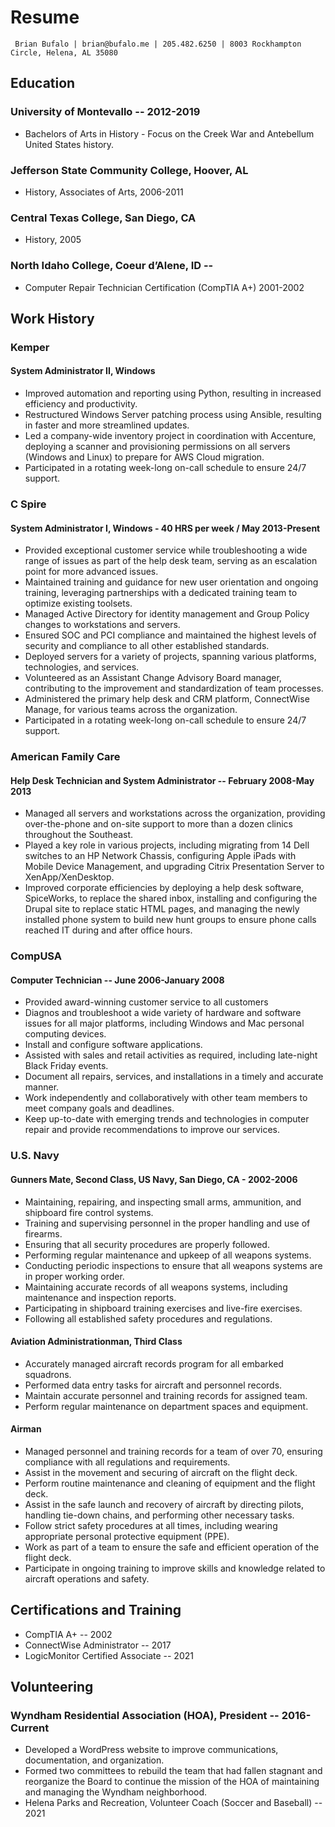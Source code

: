 # Resume

` Brian Bufalo | brian@bufalo.me | 205.482.6250 | 8003 Rockhampton Circle, Helena, AL 35080`

## Education

### University of Montevallo -- 2012-2019

- Bachelors of Arts in History - Focus on the Creek War and Antebellum United States history.

### Jefferson State Community College, Hoover, AL

- History, Associates of Arts, 2006-2011

### Central Texas College, San Diego, CA

- History, 2005

### North Idaho College, Coeur d’Alene, ID -- 

- Computer Repair Technician Certification (CompTIA A+) 2001-2002

## Work History

### Kemper

#### System Administrator II, Windows

- Improved automation and reporting using Python, resulting in increased efficiency and productivity.
- Restructured Windows Server patching process using Ansible, resulting in faster and more streamlined updates.
- Led a company-wide inventory project in coordination with Accenture, deploying a scanner and provisioning permissions on all servers (Windows and Linux) to prepare for AWS Cloud migration.
- Participated in a rotating week-long on-call schedule to ensure 24/7 support.

### C Spire

#### System Administrator I, Windows - 40 HRS per week / May 2013-Present

- Provided exceptional customer service while troubleshooting a wide range of issues as part of the help desk team, serving as an escalation point for more advanced issues.
- Maintained training and guidance for new user orientation and ongoing training, leveraging partnerships with a dedicated training team to optimize existing toolsets.
- Managed Active Directory for identity management and Group Policy changes to workstations and servers.
- Ensured SOC and PCI compliance and maintained the highest levels of security and compliance to all other established standards.
- Deployed servers for a variety of projects, spanning various platforms, technologies, and services.
- Volunteered as an Assistant Change Advisory Board manager, contributing to the improvement and standardization of team processes.
- Administered the primary help desk and CRM platform, ConnectWise Manage, for various teams across the organization.
- Participated in a rotating week-long on-call schedule to ensure 24/7 support.

### American Family Care

#### Help Desk Technician and System Administrator -- February 2008-May 2013

- Managed all servers and workstations across the organization, providing over-the-phone and on-site support to more than a dozen clinics throughout the Southeast.
- Played a key role in various projects, including migrating from 14 Dell switches to an HP Network Chassis, configuring Apple iPads with Mobile Device Management, and upgrading Citrix Presentation Server to XenApp/XenDesktop.
- Improved corporate efficiencies by deploying a help desk software, SpiceWorks, to replace the shared inbox, installing and configuring the Drupal site to replace static HTML pages, and managing the newly installed phone system to build new hunt groups to ensure phone calls reached IT during and after office hours.

### CompUSA

#### Computer Technician -- June 2006-January 2008

- Provided award-winning customer service to all customers
- Diagnos and troubleshoot a wide variety of hardware and software issues for all major platforms, including Windows and Mac personal computing devices.
- Install and configure software applications.
- Assisted with sales and retail activities as required, including late-night Black Friday events.
- Document all repairs, services, and installations in a timely and accurate manner.
- Work independently and collaboratively with other team members to meet company goals and deadlines.
- Keep up-to-date with emerging trends and technologies in computer repair and provide recommendations to improve our services.

### U.S. Navy

#### Gunners Mate, Second Class, US Navy, San Diego, CA - 2002-2006

- Maintaining, repairing, and inspecting small arms, ammunition, and shipboard fire control systems.
- Training and supervising personnel in the proper handling and use of firearms.
- Ensuring that all security procedures are properly followed.
- Performing regular maintenance and upkeep of all weapons systems.
- Conducting periodic inspections to ensure that all weapons systems are in proper working order.
- Maintaining accurate records of all weapons systems, including maintenance and inspection reports.
- Participating in shipboard training exercises and live-fire exercises.
- Following all established safety procedures and regulations.

#### Aviation Administrationman, Third Class

- Accurately managed aircraft records program for all embarked squadrons.
- Performed data entry tasks for aircraft and personnel records.
- Maintain accurate personnel and training records for assigned team.
- Perform regular maintenance on department spaces and equipment.

#### Airman

- Managed personnel and training records for a team of over 70, ensuring compliance with all regulations and requirements.
- Assist in the movement and securing of aircraft on the flight deck.
- Perform routine maintenance and cleaning of equipment and the flight deck.
- Assist in the safe launch and recovery of aircraft by directing pilots, handling tie-down chains, and performing other necessary tasks.
- Follow strict safety procedures at all times, including wearing appropriate personal protective equipment (PPE).
- Work as part of a team to ensure the safe and efficient operation of the flight deck.
- Participate in ongoing training to improve skills and knowledge related to aircraft operations and safety.


## Certifications and Training

- CompTIA A+ -- 2002
- ConnectWise Administrator -- 2017
- LogicMonitor Certified Associate -- 2021

## Volunteering

### Wyndham Residential Association (HOA), President -- 2016-Current

- Developed a WordPress website to improve communications, documentation, and organization.
- Formed two committees to rebuild the team that had fallen stagnant and reorganize the Board to continue the mission of the HOA of maintaining and managing the Wyndham neighborhood.
- Helena Parks and Recreation, Volunteer Coach (Soccer and Baseball) -- 2021
